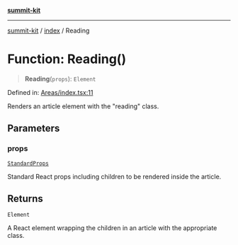 [**summit-kit**](../../README.md)

***

[summit-kit](../../modules.md) / [index](../README.md) / Reading

# Function: Reading()

> **Reading**(`props`): `Element`

Defined in: [Areas/index.tsx:11](https://github.com/andrewgremlich/summit-kit/blob/c44779f906c26c4d645cd270b81c5a009ec18757/src/react/Areas/index.tsx#L11)

Renders an article element with the "reading" class.

## Parameters

### props

[`StandardProps`](../type-aliases/StandardProps.md)

Standard React props including children to be rendered inside the article.

## Returns

`Element`

A React element wrapping the children in an article with the appropriate class.
